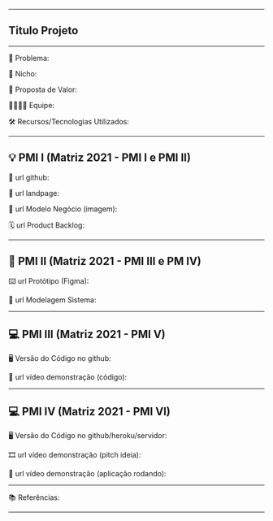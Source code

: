 -------------------
## Titulo Projeto ## 
-------------------
🙁 Problema: 

🙂 Nicho: 

🎁 Proposta de Valor: 

🧑‍💻👩‍💻 Equipe: 

🛠️ Recursos/Tecnologias Utilizados:

-------------------
## 💡 PMI I (Matriz 2021 - PMI I e PMI II) ##

🔗 url github:

🛬 url landpage:

🤝 url Modelo Negócio (imagem):

🗓️ url Product Backlog:

-------------------
## 📲 PMI II (Matriz 2021 - PMI III e PM IV) ##

⌨️ url Protótipo (Figma):

📝 url Modelagem Sistema:

-------------------
## 💻 PMI III (Matriz 2021 - PMI V) ##

🖥️ Versão do Código no github:

🎥 url vídeo demonstração (código):

-------------------
## 💻 PMI IV (Matriz 2021 - PMI VI) ##

🖥️ Versão do Código no github/heroku/servidor:

🎞️ url vídeo demonstração (pitch ideia):

🎥 url vídeo demonstração (aplicação rodando):

-------------------
📚 Referências:

-------------------
